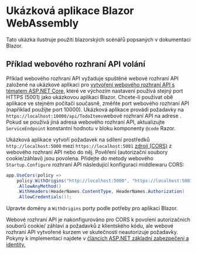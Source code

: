 # <a name="blazor-webassembly-sample-app"></a>Ukázková aplikace Blazor WebAssembly

Tato ukázka ilustruje použití blazorských scénářů popsaných v dokumentaci Blazor.

## <a name="call-web-api-example"></a>Příklad webového rozhraní API volání

Příklad webového rozhraní API vyžaduje spuštěné webové rozhraní API založené na ukázkové aplikaci pro <a href="https://docs.microsoft.com/aspnet/core/tutorials/first-web-api">vytvoření webového rozhraní API s tématem ASP.NET Core,</a> které ve výchozím nastavení používá stejný port HTTPS (5001) jako ukázkovou aplikaci Blazor. Chcete-li používat obě aplikace ve stejném počítači současně, změňte port webového rozhraní API (například použijte port 10000). Ukázková aplikace provádí požadavky na `https://localhost:10000/api/TodoItems`webové rozhraní API na adrese . Pokud se používá jiná adresa webového rozhraní API, aktualizujte `ServiceEndpoint` konstantní hodnotu v bloku komponenty `@code` Razor.</p>

Ukázková aplikace vytvoří požadavek na sdílení prostředků `http://localhost:5000` mezi `https://localhost:5001` <a href="https://docs.microsoft.com/aspnet/core/security/cors">zdroji (CORS)</a> z webového rozhraní API nebo do něj. Pověření (autorizační soubory cookie/záhlaví) jsou povolena. Přidejte do metody webového `Startup.Configure` rozhraní API následující konfiguraci middlewaru CORS:</p>

```csharp
app.UseCors(policy => 
    policy.WithOrigins("http://localhost:5000", "https://localhost:5001")
    .AllowAnyMethod()
    .WithHeaders(HeaderNames.ContentType, HeaderNames.Authorization)
    .AllowCredentials());
```

Upravte domény a `WithOrigins` porty podle potřeby pro aplikaci Blazor.

Webové rozhraní API je nakonfigurováno pro CORS k povolení autorizačních souborů cookie/ záhlaví a požadavků z klientského kódu, ale webové rozhraní API vytvořené kurzem ve skutečnosti neautorizuje požadavky. Pokyny k implementaci najdete v <a href="https://docs.microsoft.com/aspnet/core/security/">článcích ASP.NET základní zabezpečení a identity.</a>
